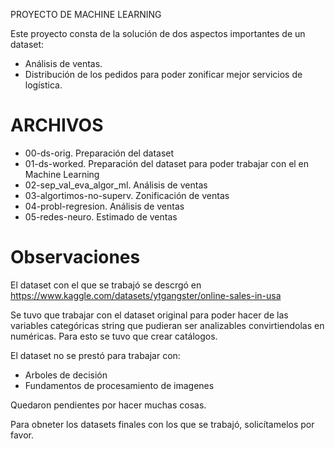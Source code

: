 PROYECTO DE MACHINE LEARNING

Este proyecto consta de la solución de dos aspectos importantes de un dataset:

- Análisis de ventas.
- Distribución de los pedidos para poder zonificar mejor servicios de logística.


# ARCHIVOS
 - 00-ds-orig. Preparación del dataset
 - 01-ds-worked. Preparación del dataset para poder trabajar con el en Machine Learning
 - 02-sep_val_eva_algor_ml. Análisis de ventas
 - 03-algortimos-no-superv. Zonificación de ventas
 - 04-probl-regresion. Análisis de ventas
 - 05-redes-neuro. Estimado de ventas
 
# Observaciones

El dataset con el que se trabajó se descrgó en https://www.kaggle.com/datasets/ytgangster/online-sales-in-usa

Se tuvo que trabajar con el dataset original para poder hacer de las variables categóricas string que pudieran ser analizables convirtiendolas en numéricas. Para esto se tuvo que crear catálogos.
  
  El dataset no se prestó para trabajar con:
  - Arboles de decisión
  - Fundamentos de procesamiento de imagenes

 Quedaron pendientes por hacer muchas cosas.

 Para obneter los datasets finales con los que se trabajó, solicítamelos por favor.


